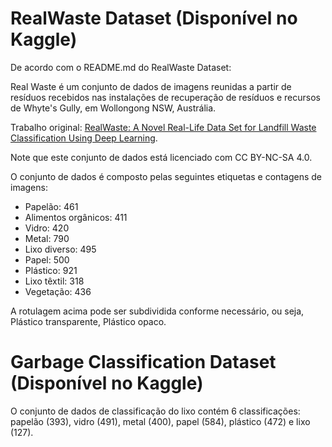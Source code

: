# RealWaste Dataset (Disponível no Kaggle)

De acordo com o README.md do RealWaste Dataset:

Real Waste é um conjunto de dados de imagens reunidas a partir de resíduos recebidos nas instalações de recuperação de resíduos e recursos de Whyte's Gully, em Wollongong NSW, Austrália.

Trabalho original: [RealWaste: A Novel Real-Life Data Set for Landfill Waste Classification Using Deep Learning](https://www.mdpi.com/2078-2489/14/12/633).

Note que este conjunto de dados está licenciado com CC BY-NC-SA 4.0.

O conjunto de dados é composto pelas seguintes etiquetas e contagens de imagens:
- Papelão: 461
- Alimentos orgânicos: 411
- Vidro: 420
- Metal: 790
- Lixo diverso: 495
- Papel: 500
- Plástico: 921
- Lixo têxtil: 318
- Vegetação: 436

A rotulagem acima pode ser subdividida conforme necessário, ou seja, Plástico transparente, Plástico opaco.

# Garbage Classification Dataset (Disponível no Kaggle)

O conjunto de dados de classificação do lixo contém 6 classificações: papelão (393), vidro (491), metal (400), papel (584), plástico (472) e lixo (127).
